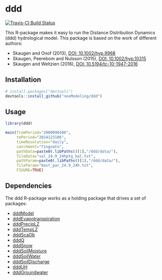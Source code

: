 # ddd

[![Travis-CI Build Status](https://travis-ci.org/nexModeling/ddd.svg?branch=master)](https://travis-ci.org/nexModeling/ddd)

This R-package makes it easy to run the Distance Distribution Dynamics (ddd) hydrological model.
This package is based on the work of different authors:
   - Skaugen and Onof (2013), [DOI: 10.1002/hyp.9968](http://onlinelibrary.wiley.com/doi/10.1002/hyp.9968/abstract)
   - Skaugen, Peerebom and Nulsson (2015), [DOI: 10.1002/hyp.10315](http://onlinelibrary.wiley.com/doi/10.1002/hyp.10315/full)
   - Skaugen and Weltzien (2016), [DOI: 10.5194/tc-10-1947-2016](http://www.the-cryosphere.net/10/1947/2016/)

## Installation

```R
# install.packages("devtools")
devtools::install_github("nexModeling/ddd")
```

## Usage

```R
library(ddd)

main(fromPeriod="2000090106",
     toPeriod="2014123106",
     timeResolution="daily",
     catchment="Tingvatn",
     pathData=paste0(.libPaths()[1],"/ddd/data/"),
     fileData="val_24.9_24hptq_kal.txt",
     pathParam=paste0(.libPaths()[1],"/ddd/data/"),
     fileParam="best_par_24.9_24h.txt",
     FIGURE=TRUE)
```

## Dependencies

The ddd R-package works as a holding package that drives a set of packages:

- [dddModel](https://nexmodeling.github.io/dddModel/)
- [dddEvapotranspiration](https://nexmodeling.github.io/dddEvapotranspiration/)
- [dddPrecipLZ](https://nexmodeling.github.io/dddPrecipLZ/)
- [dddTempLZ](https://nexmodeling.github.io/dddTempLZ/)
- [dddScaOb](https://nexmodeling.github.io/dddScaOb/)
- [dddQ](https://nexmodeling.github.io/dddQ/)
- [dddSnow](https://nexmodeling.github.io/dddSnow/)
- [dddSoilMoisture](https://nexmodeling.github.io/dddSoilMoisture/)
- [dddSoilWater](https://nexmodeling.github.io/dddSoilWater/)
- [dddSoilDischarge](https://nexmodeling.github.io/dddSoilDischarge/)
- [dddUH](https://nexmodeling.github.io/dddUH/)
- [dddGroundwater](https://nexmodeling.github.io/dddGroundwater/)
